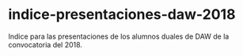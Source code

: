 # indice-presentaciones-daw-2018
Indice para las presentaciones de los alumnos duales de DAW de la convocatoria del 2018.
